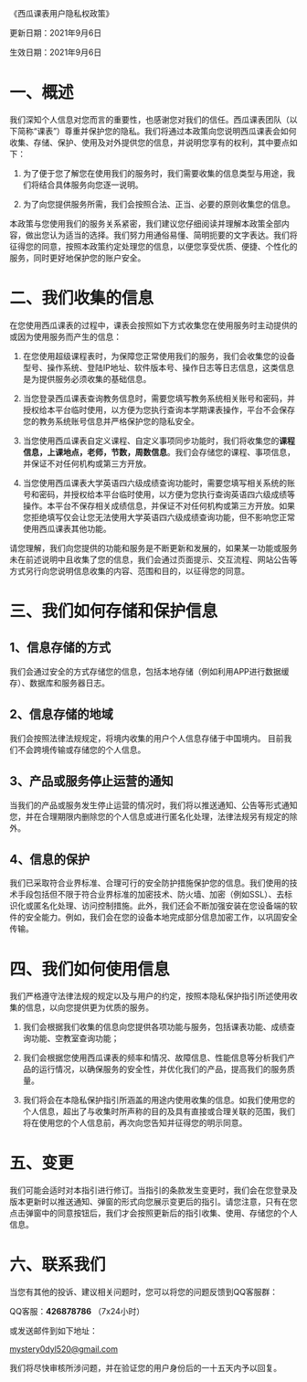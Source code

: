 《西瓜课表用户隐私权政策》



更新日期：2021年9月6日

生效日期：2021年9月6日



# 一、概述

我们深知个人信息对您而言的重要性，也感谢您对我们的信任。西瓜课表团队（以下简称“课表”）尊重并保护您的隐私。我们将通过本政策向您说明西瓜课表会如何收集、存储、保护、使用及对外提供您的信息，并说明您享有的权利，其中要点如下：

1. 为了便于您了解您在使用我们的服务时，我们需要收集的信息类型与用途，我们将结合具体服务向您逐一说明。

2. 为了向您提供服务所需，我们会按照合法、正当、必要的原则收集您的信息。

本政策与您使用我们的服务关系紧密，我们建议您仔细阅读并理解本政策全部内容，做出您认为适当的选择。我们努力用通俗易懂、简明扼要的文字表达。我们将征得您的同意，按照本政策约定处理您的信息，以便您享受优质、便捷、个性化的服务，同时更好地保护您的账户安全。

# 二、我们收集的信息

在您使用西瓜课表的过程中，课表会按照如下方式收集您在使用服务时主动提供的或因为使用服务而产生的信息：

1. 在您使用超级课程表时，为保障您正常使用我们的服务，我们会收集您的设备型号、操作系统、登陆IP地址、软件版本号、操作日志等日志信息，这类信息是为提供服务必须收集的基础信息。

2. 当您登录西瓜课表查询教务信息时，需要您填写教务系统相关账号和密码，并授权给本平台临时使用，以方便为您执行查询本学期课表操作，平台不会保存您的教务系统账号信息并严格保护您的隐私安全。

3. 当您使用西瓜课表自定义课程、自定义事项同步功能时，我们将收集您的**课程信息，上课地点，老师，节数，周数信息**。我们会存储您的课程、事项信息，并保证不对任何机构或第三方开放。

4. 当您使用西瓜课表大学英语四六级成绩查询功能时，需要您填写相关系统的账号和密码，并授权给本平台临时使用，以方便为您执行查询英语四六级成绩等操作。本平台不保存相关成绩信息，并保证不对任何机构或第三方开放。如果您拒绝填写仅会让您无法使用大学英语四六级成绩查询功能，但不影响您正常使用西瓜课表其他功能。

请您理解，我们向您提供的功能和服务是不断更新和发展的，如果某一功能或服务未在前述说明中且收集了您的信息，我们会通过页面提示、交互流程、网站公告等方式另行向您说明信息收集的内容、范围和目的，以征得您的同意。

# 三、我们如何存储和保护信息

## 1、信息存储的方式

我们会通过安全的方式存储您的信息，包括本地存储（例如利用APP进行数据缓存）、数据库和服务器日志。

## 2、信息存储的地域

我们会按照法律法规规定，将境内收集的用户个人信息存储于中国境内。 目前我们不会跨境传输或存储您的个人信息。

## 3、产品或服务停止运营的通知

当我们的产品或服务发生停止运营的情况时，我们将以推送通知、公告等形式通知您，并在合理期限内删除您的个人信息或进行匿名化处理，法律法规另有规定的除外。

## 4、信息的保护

我们已采取符合业界标准、合理可行的安全防护措施保护您的信息。我们使用的技术手段包括但不限于符合业界标准的加密技术、防火墙、加密（例如SSL）、去标识化或匿名化处理、访问控制措施。此外，我们还会不断加强安装在您设备端的软件的安全能力。例如，我们会在您的设备本地完成部分信息加密工作，以巩固安全传输。

# 四、我们如何使用信息

我们严格遵守法律法规的规定以及与用户的约定，按照本隐私保护指引所述使用收集的信息，以向您提供更为优质的服务。

1. 我们会根据我们收集的信息向您提供各项功能与服务，包括课表功能、成绩查询功能、空教室查询功能；

2. 我们会根据您使用西瓜课表的频率和情况、故障信息、性能信息等分析我们产品的运行情况，以确保服务的安全性，并优化我们的产品，提高我们的服务质量。

3. 我们将会在本隐私保护指引所涵盖的用途内使用收集的信息。如我们使用您的个人信息，超出了与收集时所声称的目的及具有直接或合理关联的范围，我们将在使用您的个人信息前，再次向您告知并征得您的明示同意。

# 五、变更

我们可能会适时对本指引进行修订。当指引的条款发生变更时，我们会在您登录及版本更新时以推送通知、弹窗的形式向您展示变更后的指引。请您注意，只有在您点击弹窗中的同意按钮后，我们才会按照更新后的指引收集、使用、存储您的个人信息。

# 六、联系我们

当您有其他的投诉、建议相关问题时，您可以将您的问题反馈到QQ客服群：

QQ客服：**426878786** （7x24小时）

或发送邮件到如下地址：

mystery0dyl520@gmail.com

我们将尽快审核所涉问题，并在验证您的用户身份后的一十五天内予以回复。
